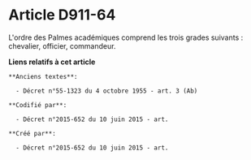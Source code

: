 # Article D911-64

L'ordre des Palmes académiques comprend les trois grades suivants : chevalier, officier, commandeur.

**Liens relatifs à cet article**

	**Anciens textes**:

	  - Décret n°55-1323 du 4 octobre 1955 - art. 3 (Ab)

	**Codifié par**:

	  - Décret n°2015-652 du 10 juin 2015 - art.

	**Créé par**:

	  - Décret n°2015-652 du 10 juin 2015 - art.
